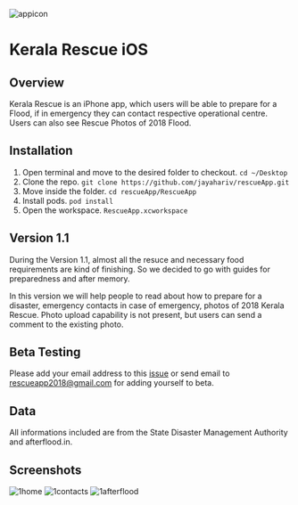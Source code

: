 ![appicon](https://user-images.githubusercontent.com/10448770/44442270-ef5ec900-a585-11e8-9fe1-7313995c1e09.png)

# Kerala Rescue iOS

## Overview
Kerala Rescue is an iPhone app, which users will be able to prepare for a Flood, if in emergency they can contact respective operational centre. Users can also see Rescue Photos of 2018 Flood.

## Installation
1. Open terminal and move to the desired folder to checkout. `cd ~/Desktop`
2. Clone the repo. `git clone https://github.com/jayahariv/rescueApp.git`
3. Move inside the folder. `cd rescueApp/RescueApp`
4. Install pods. `pod install`
5. Open the workspace. `RescueApp.xcworkspace`

## Version 1.1
During the Version 1.1, almost all the resuce and necessary food requirements are kind of finishing. So we decided to go with guides for preparedness and after memory. 

In this version we will help people to read about how to prepare for a disaster, emergency contacts in case of emergency, photos of 2018 Kerala Rescue. Photo upload capability is not present, but users can send a comment to the existing photo.

## Beta Testing
Please add your email address to this [issue](https://github.com/jayahariv/KeralaRescueiOS/issues/6) or send email to rescueapp2018@gmail.com for adding yourself to beta. 

## Data 
All informations included are from the State Disaster Management Authority and afterflood.in. 

## Screenshots
![1home](https://user-images.githubusercontent.com/10448770/45177135-e77a6800-b1c6-11e8-8ff1-10f245069ad7.jpg)
![1contacts](https://user-images.githubusercontent.com/10448770/45177134-e6e1d180-b1c6-11e8-89db-342f8ef50637.jpg)
![1afterflood](https://user-images.githubusercontent.com/10448770/45177133-e6e1d180-b1c6-11e8-95f1-c3dde26308cc.jpg)
